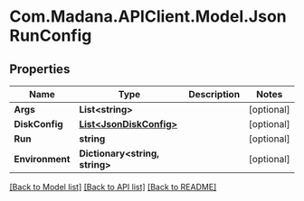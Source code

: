 
# Com.Madana.APIClient.Model.JsonRunConfig

## Properties

Name | Type | Description | Notes
------------ | ------------- | ------------- | -------------
**Args** | **List&lt;string&gt;** |  | [optional] 
**DiskConfig** | [**List&lt;JsonDiskConfig&gt;**](JsonDiskConfig.md) |  | [optional] 
**Run** | **string** |  | [optional] 
**Environment** | **Dictionary&lt;string, string&gt;** |  | [optional] 

[[Back to Model list]](../README.md#documentation-for-models)
[[Back to API list]](../README.md#documentation-for-api-endpoints)
[[Back to README]](../README.md)

